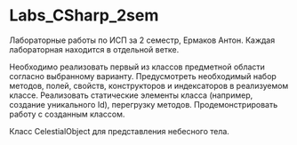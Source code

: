 # Labs_CSharp_2sem
Лабораторные работы по ИСП за 2 семестр, Ермаков Антон. Каждая лабораторная находится в отдельной ветке.

Необходимо реализовать первый из классов предметной области согласно выбранному варианту. Предусмотреть необходимый набор методов, полей, свойств, конструкторов и индексаторов в реализуемом классе. Реализовать статические элементы класса (например, создание уникального Id), перегрузку методов. Продемонстрировать работу с созданным классом.

Класс CelestialObject для представления небесного тела.
